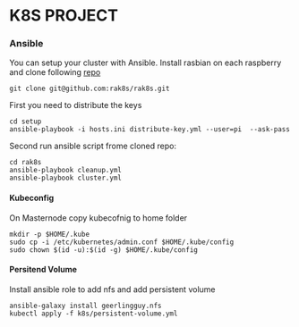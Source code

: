 # K8S PROJECT


### Ansible 

You can setup your cluster with Ansible. Install rasbian on each raspberry and clone following [repo](https://github.com/rak8s/rak8s)
```
git clone git@github.com:rak8s/rak8s.git
```
First you need to distribute the keys
```
cd setup
ansible-playbook -i hosts.ini distribute-key.yml --user=pi  --ask-pass
```
Second run ansible script frome cloned repo:
```
cd rak8s
ansible-playbook cleanup.yml
ansible-playbook cluster.yml
```

#### Kubeconfig

On Masternode copy kubecofnig to home folder 
```
mkdir -p $HOME/.kube
sudo cp -i /etc/kubernetes/admin.conf $HOME/.kube/config
sudo chown $(id -u):$(id -g) $HOME/.kube/config
```

#### Persitend Volume

Install ansible role to add nfs and add persistent volume
```
ansible-galaxy install geerlingguy.nfs
kubectl apply -f k8s/persistent-volume.yml
```